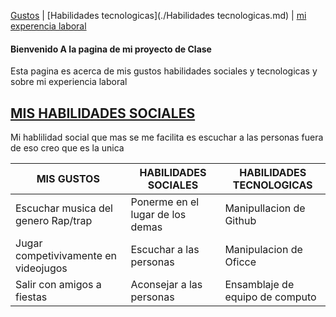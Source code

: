[Gustos](./Gustos.md) | [Habilidades tecnologicas](./Habilidades tecnologicas.md)  | [mi experencia laboral](./miexperiencialaboral.md)

#### Bienvenido A la pagina de mi proyecto de Clase 
Esta pagina es acerca de mis gustos  habilidades sociales y tecnologicas y sobre mi experiencia laboral

## [MIS HABILIDADES SOCIALES](./misabilidadessociales.md)
Mi hablilidad social que mas se me facilita es escuchar a las personas fuera de eso creo que es la unica

| MIS GUSTOS   | HABILIDADES SOCIALES | HABILIDADES TECNOLOGICAS |
|---------------|----------------------|--------------------------|
| Escuchar musica del genero Rap/trap | Ponerme en el lugar de los demas | Manipullacion de Github |
| Jugar competivivamente en videojugos | Escuchar a las personas | Manipulacion de Oficce
| Salir con amigos a fiestas | Aconsejar a las personas | Ensamblaje de equipo de computo |
